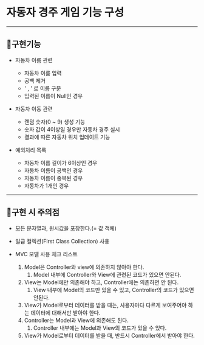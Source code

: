 자동자 경주 게임 기능 구성
===================

-----------------

🥔구현기능
-------
* 자동차 이름 관련
   * 자동차 이름 입력
   * 공백 제거
   * ' , ' 로 이름 구분
   * 입력된 이름이 Null인 경우


* 자동차 이동 관련
  * 랜덤 숫자(0 ~ 9) 생성 기능
  * 숫자 값이 4이상일 경우만 자동차 경주 실시
  * 결과에 따른 자동차 위치 업데이트 기능


* 예외처리 목록
  * 자동차 이름 길이가 6이상인 경우
  * 자동차 이름이 공백인 경우
  * 자동차 이름이 중복된 경우
  * 자동차가 1개인 경우

----------------

🥔구현 시 주의점
------------
    
* 모든 문자열과, 원시값을 포장한다.(= 값 객체)


* 일급 컬렉션(First Class Collection) 사용


* MVC 모델 사용 체크 리스트
  1. Model은 Controller와 view에 의존하지 않아야 한다.
     1. Model 내부에 Controller와 View에 관련된 코드가 있으면 안된다.
  2. View는 Model에만 의존해야 하고, Controller에는 의존하면 안 된다.
     1. View 내부에 Model의 코드만 있을 수 있고, Controller의 코드가 있으면 안된다.
  3. View가 Model로부터 데이터를 받을 때는, 사용자마다 다르게 보여주어야 하는 데이터에 대해서만 받아야 한다.
  4. Controller는 Model과 View에 의존해도 된다.
     1. Controller 내부에는 Model과 View의 코드가 있을 수 있다.
  5. View가 Model로부터 데이터를 받을 때, 반드시 Controller에서 받아야 한다.